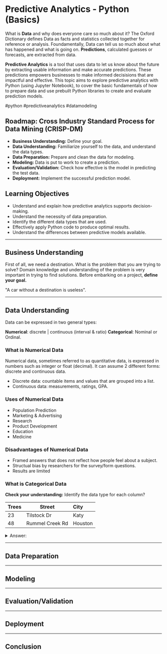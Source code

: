 # Predictive Analytics - Python (Basics)

What is <b>Data</b> and why does everyone care so much about it? The Oxford Dictionary defines Data as facts and statistics collected together for reference or analysis. Foundamentally, Data can tell us so much about what has happened and what is going on. <b>Predictions</b>, calculated guesses or forecasts, are extracted from data.

<b>Predictive Analytics</b> is a tool that uses data to let us know about the future by extracting usable information and make accurate predictions. These predictions empowers businesses to make informed decisisions that are impactful and effective. This topic aims to explore predictive analytics with Python (using Jupyter Notebook), to cover the basic fundamentals of how to prepare data and use prebuilt Python libraries to create and evaluate prediction models. 

#python #predictiveanalytics #datamodeling

## Roadmap: Cross Industry Standard Process for Data Mining (CRISP-DM)
- <b>Business Understanding:</b> Define your goal.
- <b>Data Understanding:</b> Familiarize yourself to the data, and understand the data types.
- <b>Data Preparation:</b> Prepare and clean the data for modeling. 
- <b>Modeling:</b> Data is put to work to create a prediction. 
- <b>Evaluation/Validation:</b> Check how effective is the model in predicting the test data.
- <b>Deployment:</b> Implement the successful prediction model.

## Learning Objectives

- Understand and explain how predictive analytics supports decision-making.
- Understand the necessity of data preparation.
- Identify the different data types that are used.
- Effectively apply Python code to produce optimal results.
- Understand the differences between predictive models available.

----------------------

## Business Understanding

First of all, we need a destination. What is the problem that you are trying to solve? Domain knowledge and understanding of the problem is very important in trying to find solutions. Before embarking on a project, <b>define your goal.</b>  

"A car without a destination is useless". 

----------------------

## Data Understanding

Data can be expressed in two general types: 

<b>Numerical</b>: discrete | continuous (interval & ratio)
<b>Categorical</b>: Nominal or Ordinal.

### What is Numerical Data

Numerical data, sometimes referred to as quantitative data, is expressed in numbers such as integer or float (decimal). It can assume 2 different forms: discrete and continuous data. 

- Discrete data: countable items and values that are grouped into a list.
- Continuous data: measurements, ratings, GPA.

### Uses of Numerical Data

- Population Prediction
- Marketing & Advertising
- Research
- Product Development
- Education
- Medicine

### Disadvantages of Numerical Data

- Framed answers that does not reflect how people feel about a subject.
- Structual bias by researchers for the survey/form questions.
- Results are limited

### What is Categorical Data

<b>Check your understanding:</b> Identify the data type for each column?

| Trees | Street | City |
|-------------|-------------|:------------|
| 23 | Tilstock Dr |  Katy  |
| 48 | Rummel Creek Rd |  Houston    |


<details>
  <summary>Answer:</summary>
  <b>Tree:</b> Numerical   <br>
  <b>Street:</b> Categorical   <br>
  <b>City:</b> Categorical   <br>
</details>


----------------------

## Data Preparation

----------------------

## Modeling

----------------------

## Evaluation/Validation

----------------------

## Deployment


----------------------

## Conclusion


